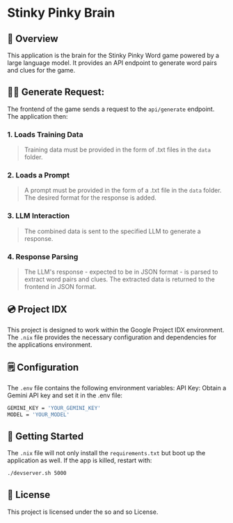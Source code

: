 # Stinky Pinky Brain

## 🧠 Overview
This application is the brain for the Stinky Pinky Word game powered by a large language model. It provides an API endpoint to generate word pairs and clues for the game.

## 🙇‍♂️ Generate Request:
The frontend of the game sends a request to the `api/generate` endpoint. The application then:

### 1. Loads Training Data
> Training data must be provided in the form of .txt files in the `data` folder.

### 2. Loads a Prompt
> A prompt must be provided in the form of a .txt file in the `data` folder. The desired format for the response is added.

### 3. LLM Interaction
> The combined data is sent to the specified LLM to generate a response.

### 4. Response Parsing
> The LLM's response - expected to be in JSON format - is parsed to extract word pairs and clues. The extracted data is returned to the frontend in JSON format.

## 💿 Project IDX
This project is designed to work within the Google Project IDX environment. The `.nix` file provides the necessary configuration and dependencies for the applications environment.

## 🗒️ Configuration
The `.env` file contains the following environment variables:
API Key: Obtain a Gemini API key and set it in the .env file:
```bash
GEMINI_KEY = 'YOUR_GEMINI_KEY'
MODEL = 'YOUR_MODEL'
```

## 🦒 Getting Started
The `.nix` file will not only install the `requirements.txt` but boot up the application as well.
If the app is killed, restart with:

```bash
./devserver.sh 5000
```

## 📄 License
This project is licensed under the so and so License.
